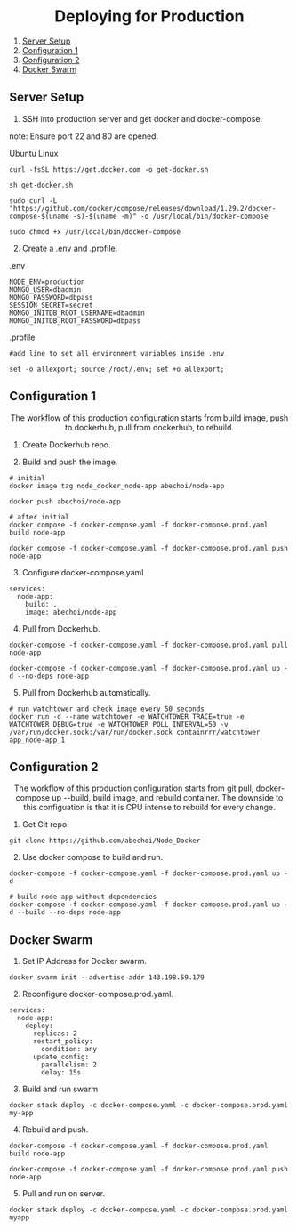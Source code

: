 <h1 align="center">
Deploying for Production
</h1>

1. [Server Setup](#server-setup)
2. [Configuration 1](#configuration-1)
3. [Configuration 2](#configuration-2)
4. [Docker Swarm](#docker-swarm)

## Server Setup

1. SSH into production server and get docker and docker-compose.

note: Ensure port 22 and 80 are opened.

Ubuntu Linux

```
curl -fsSL https://get.docker.com -o get-docker.sh

sh get-docker.sh

sudo curl -L "https://github.com/docker/compose/releases/download/1.29.2/docker-compose-$(uname -s)-$(uname -m)" -o /usr/local/bin/docker-compose

sudo chmod +x /usr/local/bin/docker-compose
```

2. Create a .env and .profile.

.env

```
NODE_ENV=production
MONGO_USER=dbadmin
MONGO_PASSWORD=dbpass
SESSION_SECRET=secret
MONGO_INITDB_ROOT_USERNAME=dbadmin
MONGO_INITDB_ROOT_PASSWORD=dbpass
```

.profile

```
#add line to set all environment variables inside .env

set -o allexport; source /root/.env; set +o allexport;
```

## Configuration 1

<p align="center">
The workflow of this production configuration starts from build image, push to dockerhub, pull from dockerhub, to rebuild.
</p>

1. Create Dockerhub repo.

2. Build and push the image.

```
# initial
docker image tag node_docker_node-app abechoi/node-app

docker push abechoi/node-app
```

```
# after initial
docker compose -f docker-compose.yaml -f docker-compose.prod.yaml build node-app

docker compose -f docker-compose.yaml -f docker-compose.prod.yaml push node-app
```

3. Configure docker-compose.yaml

```
services:
  node-app:
    build: .
    image: abechoi/node-app
```

4. Pull from Dockerhub.

```
docker-compose -f docker-compose.yaml -f docker-compose.prod.yaml pull node-app

docker-compose -f docker-compose.yaml -f docker-compose.prod.yaml up -d --no-deps node-app
```

5. Pull from Dockerhub automatically.

```
# run watchtower and check image every 50 seconds
docker run -d --name watchtower -e WATCHTOWER_TRACE=true -e WATCHTOWER_DEBUG=true -e WATCHTOWER_POLL_INTERVAL=50 -v /var/run/docker.sock:/var/run/docker.sock containrrr/watchtower app_node-app_1

```

## Configuration 2

<p align="center">
The workflow of this production configuration starts from git pull, docker-compose up --build, build image, and rebuild container. The downside to this configuation is that it is CPU intense to rebuild for every change.
</p>

1. Get Git repo.

```
git clone https://github.com/abechoi/Node_Docker
```

2. Use docker compose to build and run.

```
docker-compose -f docker-compose.yaml -f docker-compose.prod.yaml up -d
```

```
# build node-app without dependencies
docker-compose -f docker-compose.yaml -f docker-compose.prod.yaml up -d --build --no-deps node-app
```

## Docker Swarm

1. Set IP Address for Docker swarm.

```
docker swarm init --advertise-addr 143.198.59.179
```

2. Reconfigure docker-compose.prod.yaml.

```
services:
  node-app:
    deploy:
      replicas: 2
      restart_policy:
        condition: any
      update_config:
        parallelism: 2
        delay: 15s
```

3. Build and run swarm

```
docker stack deploy -c docker-compose.yaml -c docker-compose.prod.yaml my-app
```

4. Rebuild and push.

```
docker-compose -f docker-compose.yaml -f docker-compose.prod.yaml build node-app

docker-compose -f docker-compose.yaml -f docker-compose.prod.yaml push node-app
```

5. Pull and run on server.

```
docker stack deploy -c docker-compose.yaml -c docker-compose.prod.yaml myapp
```
